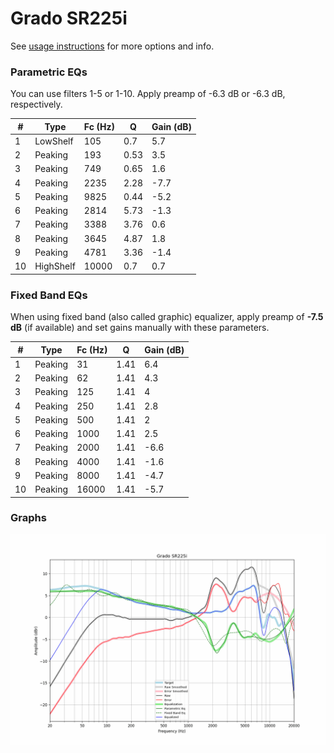 # Grado SR225i
See [usage instructions](https://github.com/jaakkopasanen/AutoEq#usage) for more options and info.

### Parametric EQs
You can use filters 1-5 or 1-10. Apply preamp of -6.3 dB or -6.3 dB, respectively.

|   # | Type      |   Fc (Hz) |    Q |   Gain (dB) |
|-----|-----------|-----------|------|-------------|
|   1 | LowShelf  |       105 | 0.7  |         5.7 |
|   2 | Peaking   |       193 | 0.53 |         3.5 |
|   3 | Peaking   |       749 | 0.65 |         1.6 |
|   4 | Peaking   |      2235 | 2.28 |        -7.7 |
|   5 | Peaking   |      9825 | 0.44 |        -5.2 |
|   6 | Peaking   |      2814 | 5.73 |        -1.3 |
|   7 | Peaking   |      3388 | 3.76 |         0.6 |
|   8 | Peaking   |      3645 | 4.87 |         1.8 |
|   9 | Peaking   |      4781 | 3.36 |        -1.4 |
|  10 | HighShelf |     10000 | 0.7  |         0.7 |

### Fixed Band EQs
When using fixed band (also called graphic) equalizer, apply preamp of **-7.5 dB** (if available) and set gains manually with these parameters.

|   # | Type    |   Fc (Hz) |    Q |   Gain (dB) |
|-----|---------|-----------|------|-------------|
|   1 | Peaking |        31 | 1.41 |         6.4 |
|   2 | Peaking |        62 | 1.41 |         4.3 |
|   3 | Peaking |       125 | 1.41 |         4   |
|   4 | Peaking |       250 | 1.41 |         2.8 |
|   5 | Peaking |       500 | 1.41 |         2   |
|   6 | Peaking |      1000 | 1.41 |         2.5 |
|   7 | Peaking |      2000 | 1.41 |        -6.6 |
|   8 | Peaking |      4000 | 1.41 |        -1.6 |
|   9 | Peaking |      8000 | 1.41 |        -4.7 |
|  10 | Peaking |     16000 | 1.41 |        -5.7 |

### Graphs
![](./Grado%20SR225i.png)
